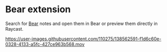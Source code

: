 # Bear extension

Search for [Bear](https://bear.app/) notes and open them in Bear or preview them directly in Raycast.

https://user-images.githubusercontent.com/110275/138562591-f1d6c60e-0328-4133-a5fc-427ce963b568.mov

